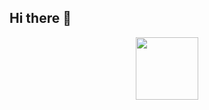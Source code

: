 ## Hi there 👋
<div id="header" align="center">
  <img src="(https://media2.giphy.com/media/v1.Y2lkPTc5MGI3NjExc3hhdGcxMTg5cnV5ZGdld3N6eGd5eWIzNnp4dWR5d2wxcGVhdmRociZlcD12MV9pbnRlcm5hbF9naWZfYnlfaWQmY3Q9Zw/G4pjS44hM9ia9PgCH9/giphy.gif)" width="100"/>
</div>
<!--
**Nikitosikbarbosik/Nikitosikbarbosik** is a ✨ _special_ ✨ repository because its `README.md` (this file) appears on your GitHub profile.

Here are some ideas to get you started:

- 🔭 I’m currently working on ...
- 🌱 I’m currently learning ..
- 👯 I’m looking to collaborate on ...
- 🤔 I’m looking for help with ...
- 💬 Ask me about ...
- 📫 How to reach me: ...
- 😄 Pronouns: ...
- ⚡ Fun fact: ...
-->
